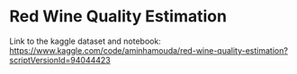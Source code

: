 # Red Wine Quality Estimation
Link to the kaggle dataset and notebook:
https://www.kaggle.com/code/aminhamouda/red-wine-quality-estimation?scriptVersionId=94044423

